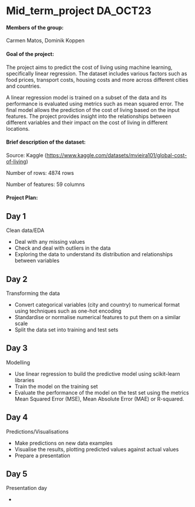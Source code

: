 # Mid_term_project DA_OCT23

#### Members of the group:
Carmen Matos, 
Dominik Koppen

#### Goal of the project:

The project aims to predict the cost of living using machine learning, specifically linear regression. 
The dataset includes various factors such as food prices, transport costs, housing costs and more across different 
cities and countries. 

A linear regression model is trained on a subset of the data and its performance is evaluated using metrics such 
as mean squared error. The final model allows the prediction of the cost of living based on the input features. 
The project provides insight into the relationships between different variables and their impact on the 
cost of living in different locations.


#### Brief description of the dataset:

Source: Kaggle (https://www.kaggle.com/datasets/mvieira101/global-cost-of-living)

Number of rows: 4874 rows

Number of features: 59 columns

#### Project Plan:

## Day 1
Clean data/EDA
- Deal with any missing values
- Check and deal with outliers in the data
- Exploring the data to understand its distribution and relationships between variables

## Day 2
Transforming the data
- Convert categorical variables (city and country) to numerical format using techniques such as one-hot encoding
- Standardise or normalise numerical features to put them on a similar scale
- Split the data set into training and test sets

## Day 3 
Modelling
- Use linear regression to build the predictive model using scikit-learn libraries
- Train the model on the training set
- Evaluate the performance of the model on the test set using the metrics Mean Squared Error (MSE), Mean Absolute Error (MAE) or R-squared.

## Day 4
Predictions/Visualisations
- Make predictions on new data examples
- Visualise the results, plotting predicted values against actual values
- Prepare a presentation

## Day 5
Presentation day

*
